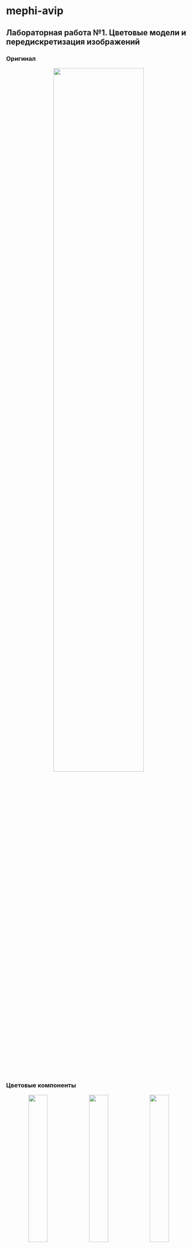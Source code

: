 # mephi-avip

## Лабораторная работа №1. Цветовые модели и передискретизация изображений

### Оригинал

<p align="center">
    <img src="assets/khachapuri.png" width="70%"/>
</p>

### Цветовые компоненты

<p align="center">
    <img src="output/lab1/1.1-red.png" width="32%"/>
    <img src="output/lab1/1.1-green.png" width="32%"/>
    <img src="output/lab1/1.1-blue.png" width="32%"/>
</p>

### Яркость

<p align="center">
    <img src="output/lab1/1.2-lightness.png" width="70%"/>
</p>

### Инверсия

<p align="center">
    <img src="output/lab1/1.3-inverted.png" width="70%"/>
</p>

### Интерполяция

<p align="center">
    <img src="output/lab1/2.1-interpolated.png"/>
</p>

### Децимация

<p align="center">
    <img src="output/lab1/2.2-decimated.png"/>
</p>

### Передискретизация в 2 шага

<p align="center">
    <img src="output/lab1/2.3-resized-2-steps.png" width="70%"/>
</p>

### Передискретизация в 1 шаг

<p align="center">
    <img src="output/lab1/2.4-resized.png" width="70%"/>
</p>

## Лабораторная работа №2. Обесцвечивание и бинаризация растровых изображений

Вариант: Адаптивная бинаризация Ниблэка

<p align="center">
    <img src="assets/cartoon.png" width="32%"/>
    <img src="output/lab2/1-cartoon.png" width="32%"/>
    <img src="output/lab2/2-cartoon.png"  width="32%"/>
</p>
<p align="center">
    <img src="assets/fingerprint.png" width="32%"/>
    <img src="output/lab2/1-fingerprint.png" width="32%"/>
    <img src="output/lab2/2-fingerprint.png"  width="32%"/>
</p>
<p align="center">
    <img src="assets/khachapuri.png" width="32%"/>
    <img src="output/lab2/1-khachapuri.png" width="32%"/>
    <img src="output/lab2/2-khachapuri.png"  width="32%"/>
</p>
<p align="center">
    <img src="assets/map.png" width="32%"/>
    <img src="output/lab2/1-map.png" width="32%"/>
    <img src="output/lab2/2-map.png"  width="32%"/>
</p>
<p align="center">
    <img src="assets/page.png" width="32%"/>
    <img src="output/lab2/1-page.png" width="32%"/>
    <img src="output/lab2/2-page.png"  width="32%"/>
</p>
<p align="center">
    <img src="assets/xray.png" width="32%"/>
    <img src="output/lab2/1-xray.png" width="32%"/>
    <img src="output/lab2/2-xray.png"  width="32%"/>
</p>

## Лабораторная работа №3. Фильтрация изображений и морфологические операции

Вариант: Медианный фильтр. Разреженная маска — косой крест

<p align="center">
    <img src="output/lab3/original-salt-pepper-noise.png" width="32%"/>
    <img src="output/lab3/filtered-salt-pepper-noise.png" width="32%"/>
    <img src="output/lab3/difference-salt-pepper-noise.png" width="32%"/>
</p>
<p align="center">
    <img src="output/lab3/original-2-cartoon.png" width="32%"/>
    <img src="output/lab3/filtered-2-cartoon.png" width="32%"/>
    <img src="output/lab3/difference-2-cartoon.png" width="32%"/>
</p>
<p align="center">
    <img src="output/lab3/original-2-fingerprint.png" width="32%"/>
    <img src="output/lab3/filtered-2-fingerprint.png" width="32%"/>
    <img src="output/lab3/difference-2-fingerprint.png" width="32%"/>
</p>
<p align="center">
    <img src="output/lab3/original-2-khachapuri.png" width="32%"/>
    <img src="output/lab3/filtered-2-khachapuri.png" width="32%"/>
    <img src="output/lab3/difference-2-khachapuri.png" width="32%"/>
</p>
<p align="center">
    <img src="output/lab3/original-2-map.png" width="32%"/>
    <img src="output/lab3/filtered-2-map.png" width="32%"/>
    <img src="output/lab3/difference-2-map.png" width="32%"/>
</p>
<p align="center">
    <img src="output/lab3/original-2-page.png" width="32%"/>
    <img src="output/lab3/filtered-2-page.png" width="32%"/>
    <img src="output/lab3/difference-2-page.png" width="32%"/>
</p>
<p align="center">
    <img src="output/lab3/original-2-xray.png" width="32%"/>
    <img src="output/lab3/filtered-2-xray.png" width="32%"/>
    <img src="output/lab3/difference-2-xray.png" width="32%"/>
</p>

## Лабораторная работа №4. Выделение контуров на изображении

Вариант: Оператор Шарра 3 × 3, G=|Gx|+|Gy|

<p align="center">
    <img src="output/lab4/Gx-cartoon.png" width="49%"/>
    <img src="output/lab4/Gy-cartoon.png" width="49%"/>
    <img src="output/lab4/G-cartoon.png" width="49%"/>
    <img src="output/lab4/Bin-cartoon.png" width="49%"/>
</p>
<p align="center">
    <img src="output/lab4/Gx-page.png" width="49%"/>
    <img src="output/lab4/Gy-page.png" width="49%"/>
    <img src="output/lab4/G-page.png" width="49%"/>
    <img src="output/lab4/Bin-page.png" width="49%"/>
</p>

## Лабораторная работа №5. Выделение признаков символов

Вариант: Османья

Признаки: [features.csv](output/lab5/features.csv)

<p align="center">
    <img src="assets/osmanya/KAAF.png" width="32%"/><br />
    <img src="output/lab5/horKAAF.png" width="49%"/>
    <img src="output/lab5/verKAAF.png" width="49%"/>
</p>
<p align="center">
    <img src="assets/osmanya/O.png" width="32%"/><br />
    <img src="output/lab5/horO.png" width="49%"/>
    <img src="output/lab5/verO.png" width="49%"/>
</p>
<p align="center">
    <img src="assets/osmanya/CAYN.png" width="32%"/><br />
    <img src="output/lab5/horCAYN.png" width="49%"/>
    <img src="output/lab5/verCAYN.png" width="49%"/>
</p>

## Лабораторная работа №6. Сегментация текста

Вариант: Османья

<p align="center">
    <img src="assets/iloveyou.png" width="98.5%"/><br />
    <img src="output/lab6/horizontal-line.png" width="49%"/>
    <img src="output/lab6/vertical-line.png" width="49%"/>
    <img src="output/lab6/segmented.png" width="98.5%"/>
</p>
<p align="center">
    <img src="output/lab6/letter-1.png" height="180em"/>
    <img src="output/lab6/horizontal-letter-1.png" height="180em"/>
    <img src="output/lab6/vertical-letter-1.png" height="180em"/>
</p>
<p align="center">
    <img src="output/lab6/letter-2.png" height="180em"/>
    <img src="output/lab6/horizontal-letter-2.png" height="180em"/>
    <img src="output/lab6/vertical-letter-2.png" height="180em"/>
</p>
<p align="center">
    <img src="output/lab6/letter-6.png" height="180em"/>
    <img src="output/lab6/horizontal-letter-6.png" height="180em"/>
    <img src="output/lab6/vertical-letter-6.png" height="180em"/>
</p>
<p align="center">
    <img src="output/lab6/letter-8.png" height="180em"/>
    <img src="output/lab6/horizontal-letter-8.png" height="180em"/>
    <img src="output/lab6/vertical-letter-8.png" height="180em"/>
</p>

## Лабораторная работа №7. Классификация на основе признаков, анализ профилей

Вариант: Османья

<p align="center">
    <img src="assets/iloveyou.png" width="70%"/>
</p>

1: ('𐒃', 0.97) ('𐒎', 0.69) ('𐒋', 0.67) ...  
2: ('𐒗', 0.96) ('𐒌', 0.80) ('𐒕', 0.75) ...  
3: ('𐒆', 0.96) ('𐒀', 0.86) ('𐒔', 0.84) ...  
4: ('𐒀', 0.96) ('𐒆', 0.92) ('𐒋', 0.91) ...  
5: ('𐒔', 0.95) ('𐒆', 0.90) ('𐒀', 0.88) ...  
6: ('𐒋', 0.97) ('𐒀', 0.95) ('𐒎', 0.90) ...  
7: ('𐒆', 0.96) ('𐒀', 0.86) ('𐒔', 0.84) ...  
8: ('𐒍', 0.94) ('𐒛', 0.87) ('𐒄', 0.87) ...  

<p align="center" style="font-size: 5em;">𐒃 𐒗𐒆𐒀𐒔 𐒋𐒆𐒍</p>

0 ошибок, 100% символов распознаны верно

<p align="center">
    <img src="assets/iloveyou2.png" width="70%"/>
</p>

1: ('𐒃', 0.79) ('𐒎', 0.67) ('𐒏', 0.66) ...  
2: ('𐒗', 0.98) ('𐒌', 0.80) ('𐒅', 0.75) ...  
3: ('𐒆', 0.98) ('𐒀', 0.88) ('𐒔', 0.86) ...  
4: ('𐒀', 0.97) ('𐒋', 0.94) ('𐒆', 0.90) ...  
5: ('𐒕', 0.97) ('𐒈', 0.87) ('𐒔', 0.86) ...  
6: ('𐒋', 0.98) ('𐒀', 0.93) ('𐒎', 0.92) ...  
7: ('𐒆', 0.99) ('𐒀', 0.89) ('𐒔', 0.87) ...  
8: ('𐒜', 0.99) ('𐒈', 0.86) ('𐒐', 0.83) ...  

<p align="center" style="font-size: 5em;">𐒃 𐒗𐒆𐒀𐒕 𐒋𐒆𐒜 </p>

0 ошибок, 100% символов распознаны верно

<p align="center">
    <img src="assets/iloveyou3.png" width="70%"/>
</p>

1: ('𐒏', 0.59) ('𐒁', 0.56) ('𐒘', 0.56) ...  
2: ('𐒗', 0.94) ('𐒌', 0.82) ('𐒅', 0.76) ...  
3: ('𐒆', 0.97) ('𐒀', 0.87) ('𐒔', 0.86) ...  
4: ('𐒆', 0.92) ('𐒀', 0.92) ('𐒔', 0.91) ...  
5: ('𐒔', 0.94) ('𐒆', 0.87) ('𐒈', 0.87) ...  
6: ('𐒀', 0.94) ('𐒒', 0.92) ('𐒆', 0.90) ...  
7: ('𐒆', 0.99) ('𐒀', 0.88) ('𐒔', 0.86) ...  
8: ('𐒜', 0.94) ('𐒈', 0.86) ('𐒐', 0.86) ...  

<p align="center" style="font-size: 5em;">𐒏 𐒗𐒆𐒆𐒔 𐒀𐒆𐒜</p>

4 ошибки, 50% символов распознаны верно

## Лабораторная работа №8. Текстурный анализ и контрастирование

### Текстура 1

Оригинал, полутон и контрастированный полутон
<p align="center">
    <img src="assets/texture-1.png" width="32%"/>
    <img src="output/lab8/halftone-texture-1.png" width="32%"/>
    <img src="output/lab8/lightness-texture-1.png" width="32%"/>
</p>
Гистограммы яркости исходного и контрастированного изображений
<p align="center">
    <img src="output/lab8/histogram-halftone-texture-1.png" width="49%"/>
    <img src="output/lab8/histogram-lightness-texture-1.png" width="49%"/>
</p>
Матрицы для исходного и контрастированного изображений
<p align="center">
    <img src="output/lab8/histogram-hog-halftone-texture-1.png" width="49%"/>
    <img src="output/lab8/histogram-hog-lightness-texture-1.png" width="49%"/>
</p>
<p align="center">
    <img src="output/lab8/histogram-hog-halftone-norm-texture-1.png" width="49%"/>
    <img src="output/lab8/histogram-hog-lightness-norm-texture-1.png" width="49%"/>
</p>

### Текстура 2

Оригинал, полутон и контрастированный полутон
<p align="center">
    <img src="assets/texture-2.png" width="32%"/>
    <img src="output/lab8/halftone-texture-2.png" width="32%"/>
    <img src="output/lab8/lightness-texture-2.png" width="32%"/>
</p>
Гистограммы яркости исходного и контрастированного изображений
<p align="center">
    <img src="output/lab8/histogram-halftone-texture-2.png" width="49%"/>
    <img src="output/lab8/histogram-lightness-texture-2.png" width="49%"/>
</p>
Матрицы для исходного и контрастированного изображений
<p align="center">
    <img src="output/lab8/histogram-hog-halftone-texture-2.png" width="49%"/>
    <img src="output/lab8/histogram-hog-lightness-texture-2.png" width="49%"/>
</p>
<p align="center">
    <img src="output/lab8/histogram-hog-halftone-norm-texture-2.png" width="49%"/>
    <img src="output/lab8/histogram-hog-lightness-norm-texture-2.png" width="49%"/>
</p>
